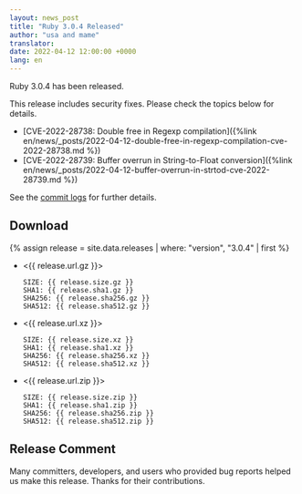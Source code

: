 ```yaml
---
layout: news_post
title: "Ruby 3.0.4 Released"
author: "usa and mame"
translator:
date: 2022-04-12 12:00:00 +0000
lang: en
---
```


Ruby 3.0.4 has been released.

This release includes security fixes.
Please check the topics below for details.

* [CVE-2022-28738: Double free in Regexp compilation]({%link en/news/_posts/2022-04-12-double-free-in-regexp-compilation-cve-2022-28738.md %})
* [CVE-2022-28739: Buffer overrun in String-to-Float conversion]({%link en/news/_posts/2022-04-12-buffer-overrun-in-strtod-cve-2022-28739.md %})

See the [commit logs](https://github.com/ruby/ruby/compare/v3_0_3...v3_0_4) for further details.

## Download

{% assign release = site.data.releases | where: "version", "3.0.4" | first %}

* <{{ release.url.gz }}>

      SIZE: {{ release.size.gz }}
      SHA1: {{ release.sha1.gz }}
      SHA256: {{ release.sha256.gz }}
      SHA512: {{ release.sha512.gz }}

* <{{ release.url.xz }}>

      SIZE: {{ release.size.xz }}
      SHA1: {{ release.sha1.xz }}
      SHA256: {{ release.sha256.xz }}
      SHA512: {{ release.sha512.xz }}

* <{{ release.url.zip }}>

      SIZE: {{ release.size.zip }}
      SHA1: {{ release.sha1.zip }}
      SHA256: {{ release.sha256.zip }}
      SHA512: {{ release.sha512.zip }}

## Release Comment

Many committers, developers, and users who provided bug reports helped us make this release.
Thanks for their contributions.
